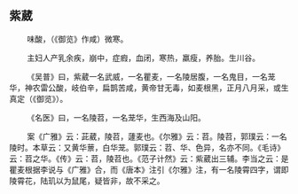 ## 紫葳
<p>&emsp;&emsp;
味酸，（《御览》作咸）微寒。
</p>
<p>&emsp;&emsp;
主妇人产乳余疾，崩中，症瘕，血闭，寒热，羸瘦，养胎。生川谷。
</p>
<p>&emsp;&emsp;
《吴普》曰，紫葳一名武威，一名瞿麦，一名陵居腹，一名鬼目，一名茏华，神农雷公酸，岐伯辛，扁鹊苦咸，黄帝甘无毒，如麦根黑，正月八月采，或生真定（《御览》）。
</p>
<p>&emsp;&emsp;
《名医》曰，一名陵苕，一名茏华，生西海及山阳。
</p>
<p>&emsp;&emsp;
案《广雅》云：茈葳，陵苕，蘧麦也。《尔雅》云：苕。陵苕，郭璞云：一名陵时。本草云：又黄华蔈，白华茏。郭璞云：苕、华、色异，名亦不同。《毛诗》云：苕之华。《传》云：苕，陵苕也。《范子计然》云：紫葳出三辅。李当之云：是瞿麦根据李说与《广雅》合，而《唐本》注引《尔雅》注，有一名陵霄四字，谓即陵霄花，陆玑以为鼠尾，疑皆非，故不采之。
</p>